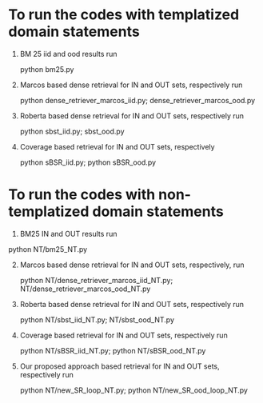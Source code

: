 # To run the codes with templatized domain statements

1. BM 25 iid and ood results run
  
   python bm25.py

2. Marcos based dense retrieval for IN and OUT sets, respectively run

   python dense_retriever_marcos_iid.py; dense_retriever_marcos_ood.py

3. Roberta based dense retrieval for IN and OUT sets, respectively run

    python sbst_iid.py; sbst_ood.py

4. Coverage based retrieval for IN and OUT sets, respectively

    python sBSR_iid.py; python sBSR_ood.py



# To run the codes with non-templatized domain statements

1. BM25 IN and OUT results run

  python NT/bm25_NT.py

2. Marcos based dense retrieval for IN and OUT sets, respectively, run
 
   python NT/dense_retriever_marcos_iid_NT.py; NT/dense_retriever_marcos_ood_NT.py

3. Roberta based dense retrieval for IN and OUT sets, respectively run

   python NT/sbst_iid_NT.py; NT/sbst_ood_NT.py

5. Coverage based retrieval for IN and OUT sets, respectively run

   python NT/sBSR_iid_NT.py; python NT/sBSR_ood_NT.py

6. Our proposed approach based retrieval for IN and OUT sets, respectively run

    python NT/new_SR_loop_NT.py; python NT/new_SR_ood_loop_NT.py
